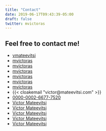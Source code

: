 ```yaml
---
title: "Contact"
date: 2019-06-17T09:43:39-05:00
draft: false
twitter: mvictoras
---
```


## Feel free to contact me!

<ul class="list-group mb-4 mt-4">
  <li class="list-group-item border-0 py-1"><i class="fa fa-facebook fa-fw"></i><a href="https://www.facebook.com/vmateevitsi" target="_blank">vmateevitsi</a></li>
  <li class="list-group-item border-0 py-1"><i class="fa fa-instagram fa-fw"></i><a href="https://www.instagram.com/mvictoras" target="_blank">mvictoras</a></li>
  <li class="list-group-item border-0 py-1"><i class="fa fa-linkedin fa-fw"></i><a href="https://www.linkedin.com/in/mvictoras" target="_blank">mvictoras</a></li>
  <li class="list-group-item border-0 py-1"><i class="fa fa-twitter fa-fw"></i><a href="https://twitter.com/mvictoras" target="_blank">mvictoras</a></li>
  <li class="list-group-item border-0 py-1"><i class="fa fa-github fa-fw"></i><a href="https://github.com/mvictoras" target="_blank">mvictoras</a></li>
  <li class="list-group-item border-0 py-1"><i class="fa fa-youtube fa-fw"></i><a href="https://www.youtube.com/channel/UCCZzJu2K2pjlIk2qzj4-_lw" target="_blank">mvictoras</a></li>
  <li class="list-group-item border-0 py-1"><i class="fa fa-vimeo fa-fw"></i><a href="https://vimeo.com/mvictoras" target="_blank">mvictoras</a></li>
  <li class="list-group-item border-0 py-1"><i class="fa fa-envelope fa-fw"></i>{{< cloakemail "victor@mateevitsi.com" >}}</li>
  <li class="list-group-item border-0 py-1"><i class="ai ai-orcid"></i> <a href="http://orcid.org/0000-0002-6677-7520" target="_blank">0000-0002-6677-7520</a></li>
  <li class="list-group-item border-0 py-1"><i class="ai ai-academia"></i> <a href="https://independent.academia.edu/VictorMateevitsi" target="_blank">Victor Mateevitsi</a></li>
  <li class="list-group-item border-0 py-1"><i class="ai ai-google-scholar"></i> <a href="https://scholar.google.com/citations?user=j1DCbncAAAAJ" target="_blank">Victor Mateevitsi</a></li>
  <li class="list-group-item border-0 py-1"><i class="ai ai-researcherid"></i> <a href="https://www.researchgate.net/profile/Victor_Mateevitsi" target="_blank">Victor Mateevitsi</a></li>
  <li class="list-group-item border-0 py-1"><i class="ai ai-acm"></i> <a href="https://dl.acm.org/profile/81372593796" target="_blank">Victor Mateevitsi</a></li>
  <li class="list-group-item border-0 py-1"><i class="ai ai-publons"></i> <a href="https://publons.com/researcher/1704047/victor-mateevitsi/" target="_blank">Victor Mateevitsi</a></li>

</ul>

